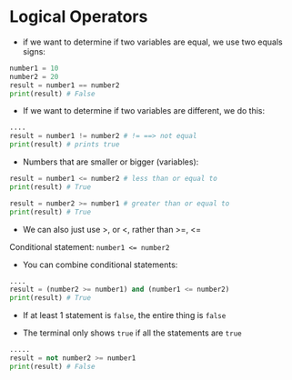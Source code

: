 # Logical Operators

* if we want to determine if two variables are equal, we use two equals signs:

```python
number1 = 10
number2 = 20
result = number1 == number2
print(result) # False
```

* If we want to determine if two variables are different, we do this:

```python
....
result = number1 != number2 # != ==> not equal
print(result) # prints true
```

* Numbers that are smaller or bigger (variables):

```python
result = number1 <= number2 # less than or equal to
print(result) # True

result = number2 >= number1 # greater than or equal to
print(result) # True
```

* We can also just use >, or <, rather than >=, <=

Conditional statement: `number1 <= number2`

* You can combine conditional statements:

```python
....
result = (number2 >= number1) and (number1 <= number2)
print(result) # True
```

* If at least 1 statement is `false`, the entire thing is `false`

* The terminal only shows `true` if all the statements are `true` 

```python
.....
result = not number2 >= number1
print(result) # False
```
